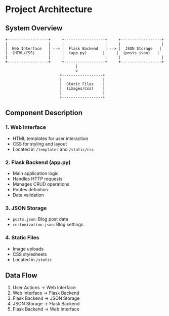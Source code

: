 # Project Architecture

## System Overview

```
+------------------+     +------------------+     +------------------+
|                  |     |                  |     |                  |
|  Web Interface   | --> |  Flask Backend   | --> |  JSON Storage   |
|  (HTML/CSS)      |     |  (app.py)       |     |  (posts.json)   |
|                  |     |                  |     |                  |
+------------------+     +------------------+     +------------------+
                               |
                               v
                        +------------------+
                        |                  |
                        |  Static Files    |
                        |  (images/css)    |
                        |                  |
                        +------------------+

```

## Component Description

### 1. Web Interface
- HTML templates for user interaction
- CSS for styling and layout
- Located in `/templates` and `/static/css`

### 2. Flask Backend (app.py)
- Main application logic
- Handles HTTP requests
- Manages CRUD operations
- Routes definition
- Data validation

### 3. JSON Storage
- `posts.json`: Blog post data
- `customization.json`: Blog settings

### 4. Static Files
- Image uploads
- CSS stylesheets
- Located in `/static`

## Data Flow

1. User Actions → Web Interface
2. Web Interface → Flask Backend
3. Flask Backend → JSON Storage
4. JSON Storage → Flask Backend
5. Flask Backend → Web Interface
